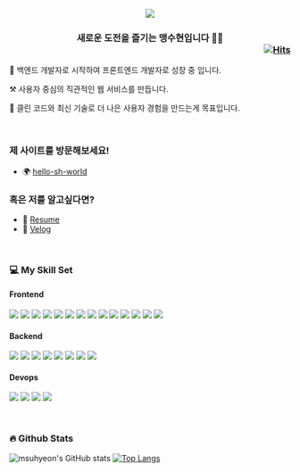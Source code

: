 
<p align='center'>
    <img src="https://capsule-render.vercel.app/api?type=waving&height=200&text=Welcome%20aboard!&fontAlignY=55&color=gradient&customColorList=1,1,1,2,2,3,3"/>
</p>



### <div align="center">새로운 도전을 즐기는 맹수현입니다 👩‍💻 <div align="right">[![Hits](https://hits.seeyoufarm.com/api/count/incr/badge.svg?url=https%3A%2F%2Fgithub.com%2Fgjbae1212%2Fmsuhyeon&count_bg=%23F26839&title_bg=%2371706E&icon=&icon_color=%23E7E7E7&title=hits&edge_flat=false)](https://hits.seeyoufarm.com)</div> </div>  





🌱 백엔드 개발자로 시작하여 프론트엔드 개발자로 성장 중 입니다. 

⚒️ 사용자 중심의 직관적인 웹 서비스를 만듭니다.

🚀 클린 코드와 최신 기술로 더 나은 사용자 경험을 만드는게 목표입니다.  
  
<br/>

### 제 사이트를 방문해보세요!

- 🌍 [hello-sh-world](https://hello-sh-world.vercel.app/)

### 혹은 저를 알고싶다면?
  
- 💼 [Resume](https://pepper-yak-068.notion.site/f0a2e0e856c449d1a7197d48c46a6fad)
- 🦜 [Velog](https://velog.io/@msh/posts)
<!--
- 💬 [Contact](mailto:job.maengsh@gmail.com)
-->

<br />


### 💻 My Skill Set  

#### Frontend
 <img src="https://img.shields.io/badge/ReactJS-61DAFB?style=for-the-badge&logo=react&logoColor=white"> <img src="https://img.shields.io/badge/NextJS-000000?style=for-the-badge&logo=nextdotjs&logoColor=white"> <img src="https://img.shields.io/badge/Typescript-3178C6?style=for-the-badge&logo=Typescript&logoColor=white"> <img src="https://img.shields.io/badge/VueJS-4FC08D?style=for-the-badge&logo=vuedotjs&logoColor=white"> <img src="https://img.shields.io/badge/Nuxt-00DC82?style=for-the-badge&logo=nuxt&logoColor=white">  <img src="https://img.shields.io/badge/HTML5-E34F26?style=for-the-badge&logo=html5&logoColor=white"> <img src="https://img.shields.io/badge/CSS3-1572B6?style=for-the-badge&logo=css3&logoColor=white"> <img src="https://img.shields.io/badge/Sass-CC6699?style=for-the-badge&logo=sass&logoColor=white"> <img src="https://img.shields.io/badge/Vuetify-1867C0?style=for-the-badge&logo=vuetify&logoColor=white"> <img src="https://img.shields.io/badge/vite-646CFF?style=for-the-badge&logo=vite&logoColor=white"> <img src="https://img.shields.io/badge/webpack-8DD6F9?style=for-the-badge&logo=webpack&logoColor=white"> <img src="https://img.shields.io/badge/ESLint-4B32C3?style=for-the-badge&logo=ESLint&logoColor=white"> <img src="https://img.shields.io/badge/Prettier-F7B93E?style=for-the-badge&logo=Prettier&logoColor=white">  <img src="https://img.shields.io/badge/Bootstrap-7952B3?style=for-the-badge&logo=Bootstrap&logoColor=white">
#### Backend
<img src="https://img.shields.io/badge/java-007396?style=for-the-badge&logo=OpenJDK&logoColor=white"> <img src="https://img.shields.io/badge/Spring-6DB33F?style=for-the-badge&logo=spring&logoColor=white"> <img src="https://img.shields.io/badge/mysql-4479A1?style=for-the-badge&logo=mysql&logoColor=white"> <img src="https://img.shields.io/badge/oracle-F80000?style=for-the-badge&logo=oracle&logoColor=white"> <img src="https://img.shields.io/badge/nodejs-5FA04E?style=for-the-badge&logo=nodedotjs&logoColor=white"> <img src="https://img.shields.io/badge/express-000000?style=for-the-badge&logo=express&logoColor=white">  <img src="https://img.shields.io/badge/mongodb-47A248?style=for-the-badge&logo=mongodb&logoColor=white">   <img src="https://img.shields.io/badge/Supabase-3FCF8E?style=for-the-badge&logo=supabase&logoColor=white"> 
#### Devops
<img src="https://img.shields.io/badge/Azure-2560E0?style=for-the-badge&logo=Azure&logoColor=white"> <img src="https://img.shields.io/badge/AWS-FF9900?style=for-the-badge&logo=Azure&logoColor=white"> <img src="https://img.shields.io/badge/Vercel-000000?style=for-the-badge&logo=Vercel&logoColor=white"> <img src="https://img.shields.io/badge/Jenkins-D24939?style=for-the-badge&logo=jenkins&logoColor=white"> 


<br />

### 🔥 Github Stats  
  
![msuhyeon's GitHub stats](https://github-readme-stats.vercel.app/api?username=msuhyeon&show_icons=true&theme=dracula)
[![Top Langs](https://github-readme-stats.vercel.app/api/top-langs/?username=msuhyeon&layout=donut&hide_border=true)](https://github.com/anuraghazra/github-readme-stats)

